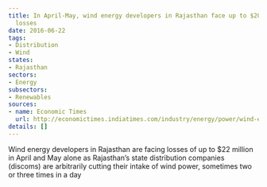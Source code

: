 ```yaml
---
title: In April-May, wind energy developers in Rajasthan face up to $20 million in
  losses
date: 2016-06-22
tags:
- Distribution
- Wind
states:
- Rajasthan
sectors:
- Energy
subsectors:
- Renewables
sources:
- name: Economic Times
  url: http://economictimes.indiatimes.com/industry/energy/power/wind-energy-developers-in-rajasthan-face-losses-as-discoms-curtail-intake/articleshow/52787510.cms
details: []
---
```


Wind energy developers in Rajasthan are facing losses of up to $22 million in April and May alone as Rajasthan’s state distribution companies (discoms) are arbitrarily cutting their intake of wind power, sometimes two or three times in a day

